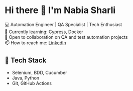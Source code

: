 # Hi there 👋 I'm Nabia Sharli

💻 Automation Engineer | QA Specialist | Tech Enthusiast  
🌱 Currently learning: Cypress, Docker  
🚀 Open to collaboration on QA and test automation projects  
📫 How to reach me: [LinkedIn](https://linkedin.com/in/your-profile)

## 🔧 Tech Stack
- Selenium, BDD, Cucumber
- Java, Python
- Git, GitHub Actions
